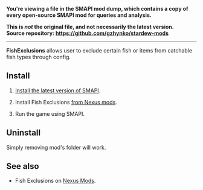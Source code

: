 **You're viewing a file in the SMAPI mod dump, which contains a copy of every open-source SMAPI mod
for queries and analysis.**

**This is _not_ the original file, and not necessarily the latest version.**  
**Source repository: https://github.com/gzhynko/stardew-mods**

----

**FishExclusions** allows user to exclude certain fish or items from catchable fish types through config.

## Install
1. [Install the latest version of SMAPI](https://smapi.io/).

2. Install Fish Exclusions [from Nexus mods](https://www.nexusmods.com/stardewvalley/mods/7782).

3. Run the game using SMAPI.

## Uninstall
Simply removing mod's folder will work.

## See also

- Fish Exclusions on [Nexus Mods](https://www.nexusmods.com/stardewvalley/mods/7782).
